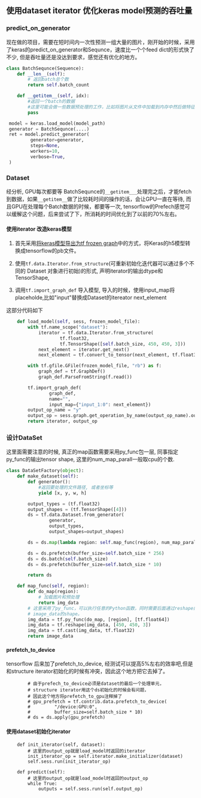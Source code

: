 ## 使用dataset iterator 优化keras model预测的吞吐量


### predict_on_generator

现在做的项目，需要在短时间内一次性预测一组大量的图片，刚开始的时候，采用了keras的predict_on_generator和Sequnce，速度比一个个feed dict的形式快了不少, 但是吞吐量还是没达到要求，感觉还有优化的地方。

```python
class BatchSequnce(Sequence):
    def __len__(self):
        # 返回batch总个数
        return self.batch_count

    def __getitem__(self, idx):
        #返回一个batch的数据
        #这里可能会做一些数据预处理的工作，比如将图片从文件中加载到内存中然后做特征预处理
        pass
```

```python
 model = keras.load_model(model_path)
 generator = BatchSequnce(....)
 ret = model.predict_generator(
         generator=generator,
         steps=None,
         workers=10,
         verbose=True,
 )
```


### Dataset

经分析, GPU每次都要等 BatchSequnce的``__getitem___``处理完之后，才能fetch到数据，如果``__getitem__``做了比较耗时间的操作的话，会让GPU一直在等待, 而且GPU在处理每个Batch数据的时候，都要等一次, tensorflow的Prefech感觉可以缓解这个问题，后来尝试了下，所消耗的时间优化到了以前的70%左右。

#### 使用iterator 改造keras模型

1. 首先采用[将keras模型导出为tf frozen graph](./export-keras-model-as-tf-frozen-graph.md)中的方式，将Keras的h5模型转换成tensorflow的pb文件。

2. 使用``tf.data.Iterator.from_structure``(可重新初始化迭代器可以通过多个不同的 Dataset 对象进行初始)的形式, 声明iterator的输出dtype和TensorShape,

3. 调用``tf.import_graph_def`` 导入模型, 导入的时候，使用input_map将placeholde,比如"input"替换成Dataset的itereator next_element


这部分代码如下

```python
    def load_model(self, sess, frozen_model_file):
        with tf.name_scope("dataset"):
            iterator = tf.data.Iterator.from_structure(
                    tf.float32,
                    tf.TensorShape([self.batch_size, 450, 450, 3]))
            next_element = iterator.get_next()
            next_element = tf.convert_to_tensor(next_element, tf.float32)

        with tf.gfile.GFile(frozen_model_file, "rb") as f:
            graph_def = tf.GraphDef()
            graph_def.ParseFromString(f.read())

        tf.import_graph_def(
                graph_def,
                name="",
                input_map={"input_1:0": next_element})
        output_op_name = "y"
        output_op = sess.graph.get_operation_by_name(output_op_name).outputs[0]
        return iterator, output_op
```

### 设计DataSet

这里面需要注意的时候, 真正的map函数需要采用py_func包一层, 同事指定py_func的输出tensor shape, 这里的num_map_parall一般取cpu的个数.

```python
class DataSetFactory(object):
    def make_dataset(self):
        def generator():
            #返回要处理的文件路径, 或者坐标等
            yield [x, y, w, h]

        output_types = (tf.float32)
        output_shapes = (tf.TensorShape([4]))
        ds = tf.data.Dataset.from_generator(
                generator,
                output_types,
                output_shapes=output_shapes)

        ds = ds.map(lambda region: self.map_func(region), num_map_parall=80)

        ds = ds.prefetch(buffer_size=self.batch_size * 256)
        ds = ds.batch(self.batch_size)
        ds = ds.prefetch(buffer_size=self.batch_size * 10)

        return ds

    def map_func(self, region):
        def do_map(region):
            # 加载图片和预处理
            return img_data
        # 这里采用了py_func，可以执行任意的Python函数，同时需要后面通过reshape的方式设置
        # image_data的shape。
        img_data = tf.py_func(do_map, [region], [tf.float64])
        img_data = tf.reshape(img_data, [450, 450, 3])
        img_data = tf.cast(img_data, tf.float32)
        return image_data
```

#### prefetch_to_device

tensorflow 后来加了prefetch_to_device, 经测试可以提高5%左右的效率吧,但是和structure iterator初始化的时候有冲突，因此这个地方把它去掉了。
```
        # 由于prefech_to_device必须是dataset的最后一个处理单元，
        # structure iterator用这个ds初始化的时候会有问题，
        # 因此这个地方将prefetch_to_gpu注释掉了
        # gpu_prefetch = tf.contrib.data.prefetch_to_device(
        #         "/device:GPU:0",
        #         buffer_size=self.batch_size * 10)
        # ds = ds.apply(gpu_prefetch)

```


#### 使用dataset初始化iterator

```
    def init_iterator(self, dataset):
        # 这里的output_op就是load_model时返回的iterator
        init_iterator_op = self.iterator.make_initializer(dataset)
        self.sess.run(init_iterator_op)

    def predict(self):
        # 这里的output_op就是load_model时返回的output_op
        while True:
            outputs = self.sess.run(self.output_op)
```


